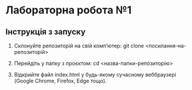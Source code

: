 # Лабораторна робота №1


## Інструкція з запуску
1. Склонуйте репозиторій на свій комп’ютер:
git clone <посилання-на-репозиторій>

2. Перейдіть у папку з проєктом:
cd <назва-папки-репозиторію>


3. Відкрийте файл index.html у будь-якому сучасному веббраузері (Google Chrome, Firefox, Edge тощо).
